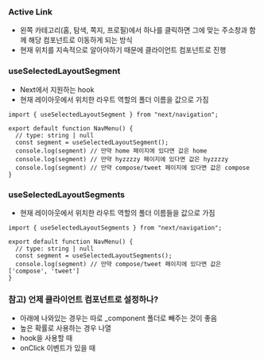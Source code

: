 ### Active Link
- 왼쪽 카테고리(홈, 탐색, 쪽지, 프로필)에서 하나를 클릭하면 그에 맞는 주소창과 함께 해당 컴포넌트로 이동하게 되는 방식
- 현재 위치를 지속적으로 알아야하기 때문에 클라이언트 컴포넌트로 진행

### useSelectedLayoutSegment
- Next에서 지원하는 hook
- 현재 레이아웃에서 위치한 라우트 역할의 폴더 이름을 값으로 가짐
```tsx
import { useSelectedLayoutSegment } from "next/navigation";

export default function NavMenu() {
  // type: string | null
  const segment = useSelectedLayoutSegment();
  console.log(segment) // 만약 home 페이지에 있다면 값은 home
  console.log(segment) // 만약 hyzzzzy 페이지에 있다면 값은 hyzzzzy
  console.log(segment) // 만약 compose/tweet 페이지에 있다면 값은 compose
}
```

### useSelectedLayoutSegments
- 현재 레이아웃에서 위치한 라우트 역할의 폴더 이름들을 값으로 가짐
```tsx
import { useSelectedLayoutSegments } from "next/navigation";

export default function NavMenu() {
  // type: string | null
  const segment = useSelectedLayoutSegments();
  console.log(segment) // 만약 compose/tweet 페이지에 있다면 값은 ['compose', 'tweet']
}
```

### 참고) 언제 클라이언트 컴포넌트로 설정하나?
- 아래에 나와있는 경우는 따로 _component 폴더로 빼주는 것이 좋음
- 높은 확률로 사용하는 경우 나열
- hook을 사용할 때
- onClick 이벤트가 있을 때